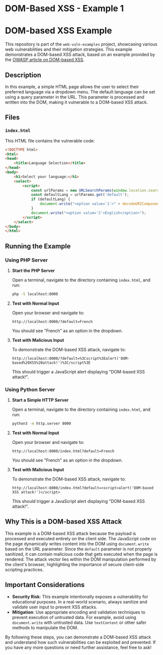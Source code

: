 # DOM-Based XSS - Example 1

# DOM-based XSS Example

This repository is part of the `web-vuln-examples` project, showcasing various web vulnerabilities and their mitigation strategies. This example demonstrates a DOM-based XSS attack, based on an example provided by the [OWASP article on DOM-based XSS](https://owasp.org/www-community/attacks/DOM_Based_XSS).

## Description

In this example, a simple HTML page allows the user to select their preferred language via a dropdown menu. The default language can be set using a query parameter in the URL. This parameter is processed and written into the DOM, making it vulnerable to a DOM-based XSS attack.

## Files

### `index.html`

This HTML file contains the vulnerable code:

```html
<!DOCTYPE html>
<html>
<head>
    <title>Language Selection</title>
</head>
<body>
    <h1>Select your language:</h1>
    <select>
        <script>
            const urlParams = new URLSearchParams(window.location.search);
            const defaultLang = urlParams.get('default');
            if (defaultLang) {
                document.write("<option value='1'>" + decodeURIComponent(defaultLang) + "</option>");
            }
            document.write("<option value='2'>English</option>");
        </script>
    </select>
</body>
</html>
```

## Running the Example

### Using PHP Server

1. **Start the PHP Server**

   Open a terminal, navigate to the directory containing `index.html`, and run:

   ```sh
   php -S localhost:8000
   ```

2. **Test with Normal Input**

   Open your browser and navigate to:

   ```
   http://localhost:8000/?default=French
   ```

   You should see "French" as an option in the dropdown.

3. **Test with Malicious Input**

   To demonstrate the DOM-based XSS attack, navigate to:

   ```
   http://localhost:8000/?default=%3Cscript%3Ealert('DOM-based%20XSS%20attack!')%3C/script%3E
   ```

   This should trigger a JavaScript alert displaying "DOM-based XSS attack!".

### Using Python Server

1. **Start a Simple HTTP Server**

   Open a terminal, navigate to the directory containing `index.html`, and run:

   ```sh
   python3 -m http.server 8000
   ```

2. **Test with Normal Input**

   Open your browser and navigate to:

   ```
   http://localhost:8000/index.html?default=French
   ```

   You should see "French" as an option in the dropdown.

3. **Test with Malicious Input**

   To demonstrate the DOM-based XSS attack, navigate to:

   ```
   http://localhost:8000/index.html?default=<script>alert('DOM-based XSS attack!')</script>
   ```

   This should trigger a JavaScript alert displaying "DOM-based XSS attack!".

## Why This is a DOM-based XSS Attack

This example is a DOM-based XSS attack because the payload is processed and executed entirely on the client side. The JavaScript code on the page dynamically writes content into the DOM using `document.write` based on the URL parameter. Since the `default` parameter is not properly sanitized, it can contain malicious code that gets executed when the page is rendered. The attack vector lies within the DOM manipulation performed by the client's browser, highlighting the importance of secure client-side scripting practices.

## Important Considerations

- **Security Risk**: This example intentionally exposes a vulnerability for educational purposes. In a real-world scenario, always sanitize and validate user input to prevent XSS attacks.
- **Mitigation**: Use appropriate encoding and validation techniques to prevent execution of untrusted data. For example, avoid using `document.write` with untrusted data. Use `textContent` or other safer methods to manipulate the DOM.

By following these steps, you can demonstrate a DOM-based XSS attack and understand how such vulnerabilities can be exploited and prevented. If you have any more questions or need further assistance, feel free to ask!
